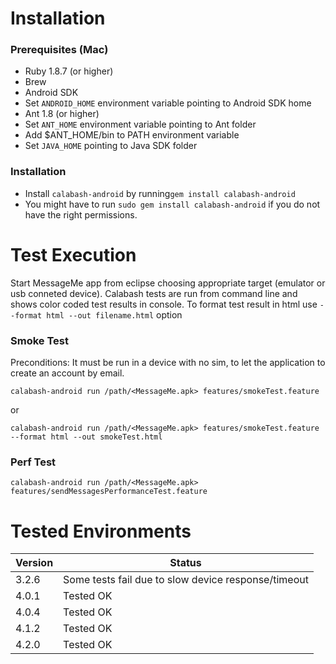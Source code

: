 Installation
============
### Prerequisites (Mac)
- Ruby 1.8.7 (or higher)
- Brew
- Android SDK 
- Set `ANDROID_HOME` environment variable pointing to Android SDK home
- Ant 1.8 (or higher)
- Set `ANT_HOME` environment variable pointing to Ant folder
- Add $ANT_HOME/bin to PATH environment variable
- Set `JAVA_HOME` pointing to Java SDK folder

### Installation

- Install `calabash-android` by running`gem install calabash-android`
- You might have to run `sudo gem install calabash-android` if you do not have the right permissions.


Test Execution
==============
Start MessageMe app from eclipse choosing appropriate target (emulator or usb conneted device). 
Calabash tests are run from command line and shows color coded test results in console. 
To format test result in html use `--format html --out filename.html` option

### Smoke Test

Preconditions:
It must be run in a device with no sim, to let the application to create an account by email.

`calabash-android run /path/<MessageMe.apk> features/smokeTest.feature`

or

`calabash-android run /path/<MessageMe.apk> features/smokeTest.feature --format html --out smokeTest.html`


### Perf Test

`calabash-android run /path/<MessageMe.apk> features/sendMessagesPerformanceTest.feature`

Tested Environments
===================

Version | Status
---|---
3.2.6 | Some tests fail due to slow device response/timeout
4.0.1 | Tested OK
4.0.4 | Tested OK
4.1.2 | Tested OK
4.2.0 | Tested OK
